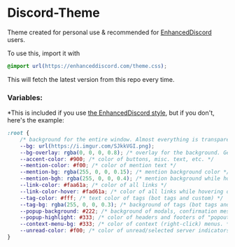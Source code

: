 # Discord-Theme
Theme created for personal use &amp; recommended for [EnhancedDiscord](https://github.com/joe27g/EnhancedDiscord) users.

To use this, import it with
```css
@import url(https://enhanceddiscord.com/theme.css);
```
This will fetch the latest version from this repo every time.

### Variables:
*This is included if you use [the EnhancedDiscord style](https://github.com/joe27g/EnhancedDiscord/blob/beta/plugins/style.css), but if you don't, here's the example:
```css
:root {
    /* background for the entire window. Almost everything is transparent to this image. */
    --bg: url(https://i.imgur.com/SJkkVGI.png);
    --bg-overlay: rgba(0, 0, 0, 0.8); /* overlay for the background. Generally, this should darken the picture to make text more readable. */
    --accent-color: #900; /* color of buttons, misc. text, etc. */
    --mention-color: #f00; /* color of mention text */
    --mention-bg: rgba(255, 0, 0, 0.15); /* mention background color */
    --mention-bgh: rgba(255, 0, 0, 0.4); /* mention background while hovering over it */
    --link-color: #faa61a; /* color of all links */
    --link-color-hover: #fad61a; /* color of all links while hovering over them */
    --tag-color: #fff; /* text color of tags (bot tags and custom) */
    --tag-bg: rgba(255, 0, 0, 0.3); /* background of tags (bot tags and custom) */
    --popup-background: #222; /* background of modals, confirmation messages etc. */
    --popup-highlight: #333; /* color of headers and footers of "popouts" (linked to above) */
    --context-menu-bg: #333; /* color of context (right-click) menus. */
    --unread-color: #f00; /* color of unread/selected server indicators. */
}
```
